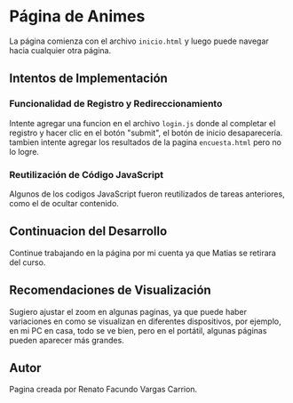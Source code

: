 # Página de Animes

La página comienza con el archivo `inicio.html` y luego puede navegar hacia cualquier otra página.

## Intentos de Implementación

### Funcionalidad de Registro y Redireccionamiento
Intente agregar una funcion en el archivo `login.js` donde al completar el registro y hacer clic en el botón "submit", el botón de inicio desaparecería.
tambien intente agregar los resultados de la pagina `encuesta.html` pero no lo logre.

### Reutilización de Código JavaScript
Algunos de los codigos JavaScript fueron reutilizados de tareas anteriores, como el de ocultar contenido.

## Continuacion del Desarrollo
Continue trabajando en la página por mi cuenta ya que Matias se retirara del curso.

## Recomendaciones de Visualización
Sugiero ajustar el zoom en algunas paginas, ya que puede haber variaciones en como se visualizan en diferentes dispositivos, por ejemplo, en mi PC en casa, todo se ve bien, pero en el portátil, algunas páginas pueden aparecer más grandes.

## Autor
Pagina creada por Renato Facundo Vargas Carrion.
